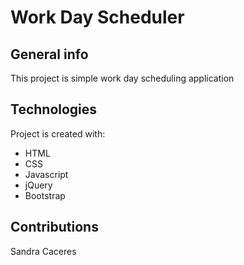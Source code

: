 # Work Day Scheduler

## General info
This project is simple work day scheduling application
	
## Technologies
Project is created with:
* HTML
* CSS
* Javascript
* jQuery
* Bootstrap

## Contributions
Sandra Caceres
